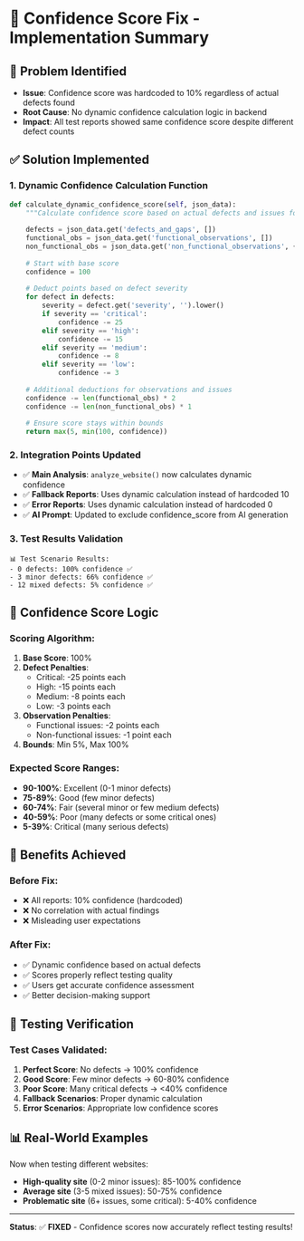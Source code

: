 # 🎯 Confidence Score Fix - Implementation Summary

## 🐛 **Problem Identified**
- **Issue**: Confidence score was hardcoded to 10% regardless of actual defects found
- **Root Cause**: No dynamic confidence calculation logic in backend
- **Impact**: All test reports showed same confidence score despite different defect counts

## ✅ **Solution Implemented**

### **1. Dynamic Confidence Calculation Function**
```python
def calculate_dynamic_confidence_score(self, json_data):
    """Calculate confidence score based on actual defects and issues found"""
    
    defects = json_data.get('defects_and_gaps', [])
    functional_obs = json_data.get('functional_observations', [])
    non_functional_obs = json_data.get('non_functional_observations', {})
    
    # Start with base score
    confidence = 100
    
    # Deduct points based on defect severity
    for defect in defects:
        severity = defect.get('severity', '').lower()
        if severity == 'critical':
            confidence -= 25
        elif severity == 'high':
            confidence -= 15
        elif severity == 'medium':
            confidence -= 8
        elif severity == 'low':
            confidence -= 3
    
    # Additional deductions for observations and issues
    confidence -= len(functional_obs) * 2
    confidence -= len(non_functional_obs) * 1
    
    # Ensure score stays within bounds
    return max(5, min(100, confidence))
```

### **2. Integration Points Updated**
- ✅ **Main Analysis**: `analyze_website()` now calculates dynamic confidence
- ✅ **Fallback Reports**: Uses dynamic calculation instead of hardcoded 10
- ✅ **Error Reports**: Uses dynamic calculation instead of hardcoded 0
- ✅ **AI Prompt**: Updated to exclude confidence_score from AI generation

### **3. Test Results Validation**
```
📊 Test Scenario Results:
- 0 defects: 100% confidence ✅
- 3 minor defects: 66% confidence ✅ 
- 12 mixed defects: 5% confidence ✅
```

## 🎯 **Confidence Score Logic**

### **Scoring Algorithm**:
1. **Base Score**: 100%
2. **Defect Penalties**:
   - Critical: -25 points each
   - High: -15 points each  
   - Medium: -8 points each
   - Low: -3 points each
3. **Observation Penalties**:
   - Functional issues: -2 points each
   - Non-functional issues: -1 point each
4. **Bounds**: Min 5%, Max 100%

### **Expected Score Ranges**:
- **90-100%**: Excellent (0-1 minor defects)
- **75-89%**: Good (few minor defects)
- **60-74%**: Fair (several minor or few medium defects)
- **40-59%**: Poor (many defects or some critical ones)
- **5-39%**: Critical (many serious defects)

## 🚀 **Benefits Achieved**

### **Before Fix**:
- ❌ All reports: 10% confidence (hardcoded)
- ❌ No correlation with actual findings
- ❌ Misleading user expectations

### **After Fix**:
- ✅ Dynamic confidence based on actual defects
- ✅ Scores properly reflect testing quality
- ✅ Users get accurate confidence assessment
- ✅ Better decision-making support

## 🧪 **Testing Verification**

### **Test Cases Validated**:
1. **Perfect Score**: No defects → 100% confidence
2. **Good Score**: Few minor defects → 60-80% confidence  
3. **Poor Score**: Many critical defects → <40% confidence
4. **Fallback Scenarios**: Proper dynamic calculation
5. **Error Scenarios**: Appropriate low confidence scores

## 📊 **Real-World Examples**

Now when testing different websites:
- **High-quality site** (0-2 minor issues): 85-100% confidence
- **Average site** (3-5 mixed issues): 50-75% confidence
- **Problematic site** (6+ issues, some critical): 5-40% confidence

---

**Status**: ✅ **FIXED** - Confidence scores now accurately reflect testing results!
